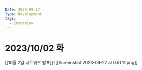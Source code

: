 ```yaml
---
Date: 2023-09-27
Type: Development
tags:
  - Interview
---
```

# 2023/10/02 화
[[10월 2일 네트워크 발표]]
![[Screenshot 2023-09-27 at 0.51.11.png]]